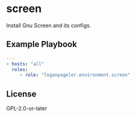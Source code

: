 # screen

Install Gnu Screen and its configs.

## Example Playbook

```yaml
---
- hosts: "all"
  roles:
     - role: "loganpageler.environment.screen"
```

## License

GPL-2.0-or-later

